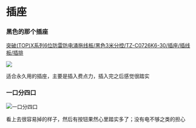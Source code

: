 # 插座

### 黑色的那个插座

[突破(TOP)X系列6位防雷防电涌拖线板/黑色3米分控/TZ-C0726K6-30/插座/插线板/插排](https://item.jd.com/1276496.html)

![](https://img11.360buyimg.com/n1/s450x450_jfs/t2656/181/3781954155/110930/5df63b50/57982872N8708f0d2.jpg)

适合永久用的插座，主要是插入费点力，插入完之后感觉很踏实

### 一口分四口 

![一口分四口](https://img12.360buyimg.com/n1/s450x450_jfs/t4840/304/2383842162/160964/9c7e9ee2/58fdc2b6Ne6fedb04.jpg)

看上去很容易掉的样子，然后有按钮果然心里踏实多了；没有电不够之类的担心